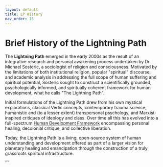 ```yaml
---
layout: default
title: LP History
nav_order: 15
---
```


# Brief History of the Lightning Path

The **Lightning Path** emerged in the early 2000s as the result of an integrative research and personal awakening process undertaken by Dr. Michael Sosteric, a sociologist of religion and consciousness. Motivated by the limitations of both institutional religion, popular "spiritual" discourse, and academic analysis in addressing the full scope of human suffering and spiritual potential, Sosteric sought to construct a scientifically grounded, psychologically informed, and spiritually coherent framework for human development, what he calls "The Lightning Path".

Initial formulations of the Lightning Path drew from his own mystical explorations, classical Vedic concepts, contemporary trauma science, humanistic and (to a lesser extent) transpersonal psychology, and Marxist-inspired critiques of ideology and class. Over time all this has evolved into a full-spectrum [Human Development Framework](https://spiritwiki.lightningpath.org/index.php/Human_Development_Framework) encompassing personal healing, decolonial critique, and collective liberation.

Today, the Lightning Path is a living, open-source system of human understanding and development offered as part of a larger vision for planetary healing and emancipation through the construction of a truly grassroots spiritual infrastructure.

<img src="https://spiritwiki.lightningpath.org/images/a/a4/EMANCIPATION.jpg" alt="img" style="zoom: 33%;" />

